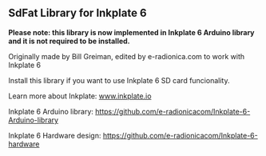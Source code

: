 ## SdFat Library for Inkplate 6

**Please note: this library is now implemented in Inkplate 6 Arduino library and it is not required to be installed.**

Originally made by Bill Greiman, edited by e-radionica.com to work with Inkplate 6

Install this library if you want to use Inkplate 6 SD card funcionality.


Learn more about Inkplate: www.inkplate.io

Inkplate 6 Arduino library: https://github.com/e-radionicacom/Inkplate-6-Arduino-library

Inkplate 6 Hardware design: https://github.com/e-radionicacom/Inkplate-6-hardware
